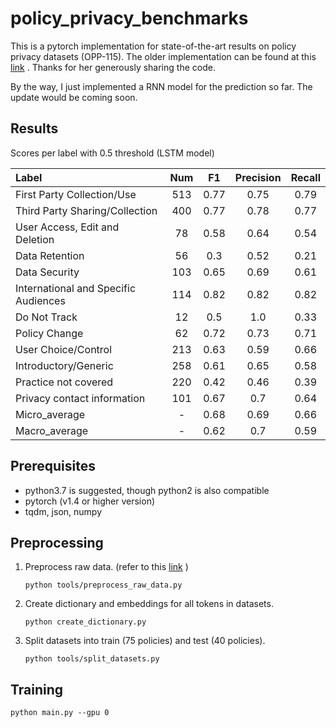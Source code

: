 # policy_privacy_benchmarks
This is a pytorch implementation for state-of-the-art results on policy privacy datasets (OPP-115).
The older implementation can be found at this [link](https://github.com/SmartDataAnalytics/Polisis_Benchmark)
. Thanks for her generously sharing the code.

By the way, I just implemented a RNN model for the prediction so far. The update would be coming soon.

## Results

Scores per label with 0.5 threshold (LSTM model)

|Label                     |                      Num      |      F1      |       Precision   |   Recall|
|:----                     |:------------------------------:| :-----------: |:------------------:|:--------:| 
First Party Collection/Use       |               513      |      0.77     |     0.75      |     0.79
Third Party Sharing/Collection   |               400      |      0.77     |      0.78    |       0.77
User Access, Edit and Deletion   |               78        |     0.58     |      0.64     |      0.54
Data Retention                   |               56       |      0.3      |      0.52     |      0.21
Data Security                    |               103      |      0.65     |      0.69    |       0.61
International and Specific Audiences   |         114      |      0.82     |      0.82     |      0.82
Do Not Track                         |           12        |     0.5      |      1.0      |      0.33
Policy Change                     |              62       |      0.72     |      0.73     |      0.71
User Choice/Control                |             213      |      0.63      |     0.59      |     0.66
Introductory/Generic               |             258       |     0.61     |      0.65      |     0.58
Practice not covered               |             220      |      0.42     |      0.46     |     0.39
Privacy contact information        |             101      |      0.67      |     0.7       |     0.64
Micro_average                      |             -        |      0.68     |      0.69      |     0.66
Macro_average                    |               -         |     0.62     |      0.7       |     0.59


## Prerequisites
- python3.7 is suggested, though python2 is also compatible
- pytorch (v1.4 or higher version)
- tqdm, json, numpy

## Preprocessing
1. Preprocess raw data. (refer to this [link](https://github.com/SmartDataAnalytics/Polisis_Benchmark/tree/master/raw_data) )
    ```
    python tools/preprocess_raw_data.py
    ```
2. Create dictionary and embeddings for all tokens in datasets.
    ```
    python create_dictionary.py
    ```
3. Split datasets into train (75 policies) and test (40 policies).
    ```
    python tools/split_datasets.py
    ```

## Training

```
python main.py --gpu 0
```
